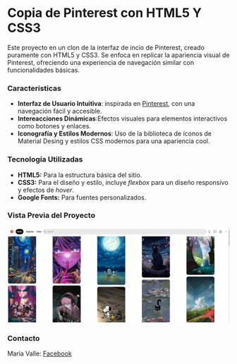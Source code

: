 # Copia de Pinterest con HTML5 Y CSS3

Este proyecto en un clon de la interfaz de incio de Pinterest, creado puramente con HTML5 y CSS3. Se enfoca en replicar la apariencia visual de Pinterest, ofreciendo una experiencia de navegación similar con funcionalidades básicas. 

### Caracteristicas
+ **Interfaz de Usuario Intuitiva**: inspirada en [Pinterest](https://www.pinterest.es/), con una navegación fácil y accesible.
+ **Intereacciones Dinámicas**:Efectos visuales para elementos interactivos como botones y enlaces.
+ **Iconografía y Estilos Modernos**: Uso de la biblioteca de íconos de Material Desing y estilos CSS modernos para una apariencia cool.

### Tecnología Utilizadas
+ **HTML5:** Para la estructura básica del sitio.
+ **CSS3:**  Para el diseño y estilo, incluye _flexbox_ para un diseño responsivo y efectos de _hover_.
+ **Google Fonts:** Para fuentes personalizados.

### Vista Previa del Proyecto
![Demo](/imagenes/vistaprevia.png)

### Contacto
Maria Valle: [Facebook](https://www.facebook.com/MariaValle)
